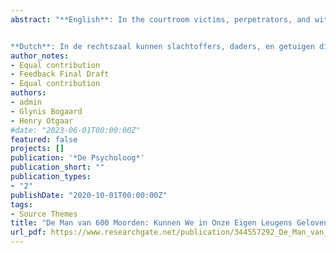 ```yaml
---
abstract: "**English**: In the courtroom victims, perpetrators, and witnesses frequently lie for several reasons (e.g., avoid culpability, feelings of shame, or appear innocent). When someone initially lied and then comes forward with the truth, his or her statements can be considered unreliable. However, are these statements truly unreliable? Can lies adversely affect our memory in such a way that we can believe in our own lies? In this article we discuss recent studies that examine the effects of lying on memory. Research in this fi eld has been centered around three types of lies: false denials, feign amnesia, and fabrication. In short, each type of lie affects memory differently. False denials and feigning amnesia typically undermine memory in the form of forgetting while fabrication can provoke false memories. 


**Dutch**: In de rechtszaal kunnen slachtoffers, daders, en getuigen dikwijls liegen. Als iemand eerst liegt en naderhand naar voren komt met de waarheid, kunnen de verklaringen van deze persoon als onbetrouwbaar worden gezien. Is dit terecht? Of klopt juist het axioma dat liegen ons geheugen zodanig kan beïnvloeden dat wij in onze eigen leugens gaan geloven? Dat hangt af van welk type leugen er wordt gehanteerd, stellen Paul Riesthuis, Henry Otgaar en Glynis Bogaard."
author_notes:
- Equal contribution
- Feedback Final Draft
- Equal contribution
authors:
- admin
- Glynis Bogaard
- Henry Otgaar
#date: "2023-06-01T00:00:00Z"
featured: false
projects: []
publication: '*De Psycholoog*'
publication_short: ""
publication_types:
- "2"
publishDate: "2020-10-01T00:00:00Z"
tags:
- Source Themes
title: "De Man van 600 Moorden: Kunnen We in Onze Eigen Leugens Geloven?"
url_pdf: https://www.researchgate.net/publication/344557292_De_Man_van_600_Moorden_Kunnen_We_in_Onze_Eigen_Leugens_Geloven
---
```




